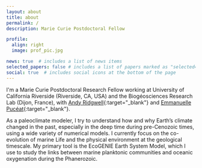 ```yaml
---
layout: about
title: about
permalink: /
description: Marie Curie Postdoctoral Fellow

profile:
  align: right
  image: prof_pic.jpg

news: true  # includes a list of news items
selected_papers: false # includes a list of papers marked as "selected={true}"
social: true  # includes social icons at the bottom of the page
---
```

I'm a Marie Curie Postdoctoral Research Fellow working at University of California Riverside (Riverside, CA, USA) and the Biogéosciences Research Lab (Dijon, France), with [Andy Ridgwell](https://www.seao2.info/){:target="\_blank"} and [Emmanuelle Pucéat](http://emmanuelle.puceat.free.fr/){:target="\_blank"}.

As a paleoclimate modeler, I try to understand how and why Earth’s climate changed in the past, especially in the deep time during pre-Cenozoic times, using a wide variety of numerical models. I currently focus on the co-evolution of marine Life and the physical environment at the geological timescale. My primary tool is the EcoGENIE Earth System Model, which I use to study the links between marine planktonic communities and oceanic oxygenation during the Phanerozoic.




